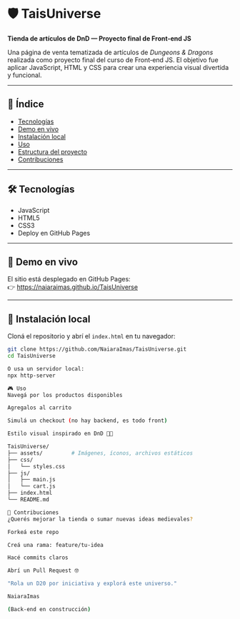 # 🛡️ TaisUniverse  
**Tienda de artículos de DnD — Proyecto final de Front‑end JS**

Una página de venta tematizada de artículos de *Dungeons & Dragons* realizada como proyecto final del curso de Front‑end JS. El objetivo fue aplicar JavaScript, HTML y CSS para crear una experiencia visual divertida y funcional.

---

## 🧭 Índice

- [Tecnologías](#tecnologías)  
- [Demo en vivo](#demo-en-vivo)  
- [Instalación local](#instalación-local)  
- [Uso](#uso)  
- [Estructura del proyecto](#estructura-del-proyecto)  
- [Contribuciones](#contribuciones)

---

## 🛠️ Tecnologías

- JavaScript  
- HTML5  
- CSS3  
- Deploy en GitHub Pages

---

## 🔗 Demo en vivo

El sitio está desplegado en GitHub Pages:  
👉 https://naiaraimas.github.io/TaisUniverse

---

## 🚀 Instalación local

Cloná el repositorio y abrí el `index.html` en tu navegador:

```bash
git clone https://github.com/NaiaraImas/TaisUniverse.git
cd TaisUniverse

O usa un servidor local:
npx http-server

🎮 Uso
Navegá por los productos disponibles

Agregalos al carrito

Simulá un checkout (no hay backend, es todo front)

Estilo visual inspirado en DnD 🐉🎲

TaisUniverse/
├── assets/         # Imágenes, íconos, archivos estáticos
├── css/
│   └── styles.css
├── js/
│   ├── main.js
│   └── cart.js
├── index.html
└── README.md

🤝 Contribuciones
¿Querés mejorar la tienda o sumar nuevas ideas medievales?

Forkeá este repo

Creá una rama: feature/tu-idea

Hacé commits claros

Abrí un Pull Request 🤓

"Rola un D20 por iniciativa y explorá este universo."

NaiaraImas

(Back-end en construcción)